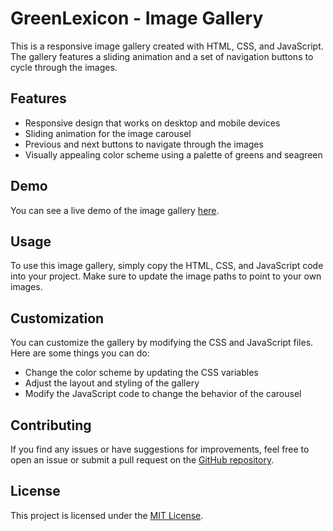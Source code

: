 # GreenLexicon - Image Gallery

This is a responsive image gallery created with HTML, CSS, and JavaScript. The gallery features a sliding animation and a set of navigation buttons to cycle through the images.

## Features

- Responsive design that works on desktop and mobile devices
- Sliding animation for the image carousel
- Previous and next buttons to navigate through the images
- Visually appealing color scheme using a palette of greens and seagreen

## Demo

You can see a live demo of the image gallery [here](https://your-github-username.github.io/your-repo-name).

## Usage

To use this image gallery, simply copy the HTML, CSS, and JavaScript code into your project. Make sure to update the image paths to point to your own images.

## Customization

You can customize the gallery by modifying the CSS and JavaScript files. Here are some things you can do:

- Change the color scheme by updating the CSS variables
- Adjust the layout and styling of the gallery
- Modify the JavaScript code to change the behavior of the carousel

## Contributing

If you find any issues or have suggestions for improvements, feel free to open an issue or submit a pull request on the [GitHub repository](https://github.com/your-github-username/your-repo-name).

## License

This project is licensed under the [MIT License](LICENSE).
